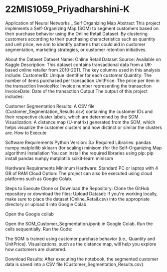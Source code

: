 # 22MIS1059_Priyadharshini-K
Application of Neural Networks _ Self Organizing Map 
Abstract
This project implements a Self-Organizing Map (SOM) to segment customers based on their purchase behavior using the Online Retail Dataset. By clustering customers according to their purchasing characteristics such as quantity and unit price, we aim to identify patterns that could aid in customer segmentation, marketing strategies, or customer retention initiatives.

About the Dataset
Dataset Name: Online Retail Dataset
Source: Available on Kaggle
Description: This dataset contains transactional data from a UK-based online retailer from 2010-2011. The key columns used in this analysis include:
CustomerID: Unique identifier for each customer
Quantity: The number of items purchased per transaction
UnitPrice: The price per item in the transaction
InvoiceNo: Invoice number representing the transaction
InvoiceDate: Date of the transaction
Output
The output of this project includes:

Customer Segmentation Results: A CSV file (Customer_Segmentation_Results.csv) containing the customer IDs and their respective cluster labels, which are determined by the SOM.
Visualization: A distance map (U-matrix) generated from the SOM, which helps visualize the customer clusters and how distinct or similar the clusters are.
How to Execute

Software Requirements
Python Version: 3.x
Required Libraries:
pandas
numpy
matplotlib
sklearn (for scaling)
minisom (for the Self-Organizing Map algorithm)
Installation
You can install the required libraries using pip:
pip install pandas numpy matplotlib scikit-learn minisom

Hardware Requirements
Minimum Hardware: Standard PC or laptop with 4 GB of RAM
Cloud Option: The project can also be executed using cloud platforms such as Google Colab.

Steps to Execute
Clone or Download the Repository: Clone the GitHub repository or download the files:
Upload Dataset: If you're working locally, make sure to place the dataset (Online_Retail.csv) into the appropriate directory or upload it into Google Colab.

Open the Google collab

Open the SOM_Customer_Segmentation.ipynb in Google Colab.
Run the cells sequentially.
Run the Code:

The SOM is trained using customer purchase behavior (i.e., Quantity and UnitPrice).
Visualizations, such as the distance map, will help you explore how customers are clustered.

Download Results:
After executing the notebook, the segmented customer data is saved into a CSV file (Customer_Segmentation_Results.csv).

